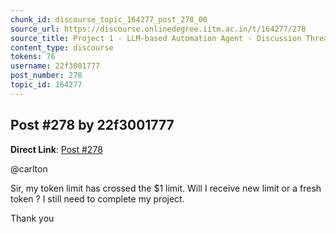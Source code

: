 ```yaml
---
chunk_id: discourse_topic_164277_post_278_00
source_url: https://discourse.onlinedegree.iitm.ac.in/t/164277/278
source_title: Project 1 - LLM-based Automation Agent - Discussion Thread [TDS Jan 2025]
content_type: discourse
tokens: 76
username: 22f3001777
post_number: 278
topic_id: 164277
---
```


## Post #278 by 22f3001777

**Direct Link**: [Post #278](https://discourse.onlinedegree.iitm.ac.in/t/164277/278)

@carlton

Sir, my token limit has crossed the $1 limit. Will I receive new limit or a fresh token ? I still need to complete my project.

Thank you
